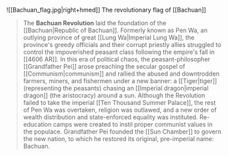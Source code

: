 ![[Bachuan_flag.jpg|right+hmed]] 
 The revolutionary flag of [[Bachuan]]
> The **Bachuan Revolution** laid the foundation of the [[Bachuan|Republic of Bachuan]]. Formerly known as Pen Wa, an outlying province of great [[Lung Wa|Imperial Lung Wa]], the province's greedy officials and their corrupt priestly allies struggled to control the impoverished peasant class following the empire's fall in [[4606 AR]]. In this era of political chaos, the peasant-philosopher [[Grandfather Pei]] arose preaching the secular gospel of [[Communism|communism]] and rallied the abused and downtrodden farmers, miners, and fishermen under a new banner: a [[Tiger|tiger]] (representing the peasants) chasing an [[Imperial dragon|imperial dragon]] (the aristocracy) around a sun.
> Although the Revolution failed to take the imperial [[Ten Thousand Summer Palace]], the rest of Pen Wa was overtaken, religion was outlawed, and a new order of wealth distribution and state-enforced equality was instituted. Re-education camps were created to instil proper communist values in the populace. Grandfather Pei founded the [[Sun Chamber]] to govern the new nation, to which he restored its original, pre-imperial name: Bachuan.







